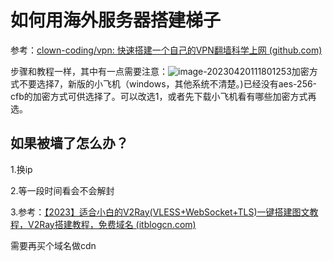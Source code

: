 # 如何用海外服务器搭建梯子

参考：[clown-coding/vpn: 快速搭建一个自己的VPN翻墙科学上网 (github.com)](https://github.com/clown-coding/vpn)

步骤和教程一样，其中有一点需要注意：![image-20230420111801253](http://os.zhaohs.cn/markdown/202304201118367.png)加密方式不要选择7，新版的小飞机（windows，其他系统不清楚。)已经没有aes-256-cfb的加密方式可供选择了。可以改选1，或者先下载小飞机看有哪些加密方式再选。

## 如果被墙了怎么办？

1.换ip

2.等一段时间看会不会解封

3.参考：[【2023】适合小白的V2Ray(VLESS+WebSocket+TLS)一键搭建图文教程，V2Ray搭建教程，免费域名 (itblogcn.com)](https://www.itblogcn.com/article/2026.html)

需要再买个域名做cdn
